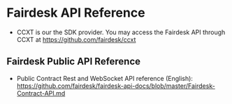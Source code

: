 
# Fairdesk API Reference
* CCXT is our the SDK provider. You may access the Fairdesk API through CCXT at https://github.com/fairdesk/ccxt  

## Fairdesk Public API Reference
* Public Contract Rest and WebSocket API reference (English): https://github.com/fairdesk/fairdesk-api-docs/blob/master/Fairdesk-Contract-API.md
